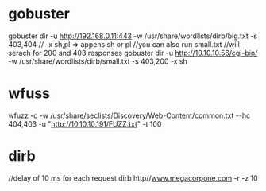 # gobuster
gobuster dir -u http://192.168.0.11:443 -w /usr/share/wordlists/dirb/big.txt -s 403,404
// -x sh,pl => appens sh or pl
//you can also run small.txt 
//will serach for 200 and 403 responses
gobuster dir -u http://10.10.10.56/cgi-bin/ -w /usr/share/wordlists/dirb/small.txt -s 403,200 -x sh

# wfuss
wfuzz -c -w /usr/share/seclists/Discovery/Web-Content/common.txt --hc 404,403 -u "http://10.10.10.191/FUZZ.txt" -t 100

# dirb
//delay of 10 ms for each request
dirb http//www.megacorpone.com -r -z 10
